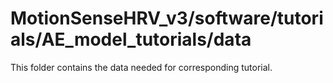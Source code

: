 # MotionSenseHRV_v3/software/tutorials/AE_model_tutorials/data
This folder contains the data needed for corresponding tutorial.
